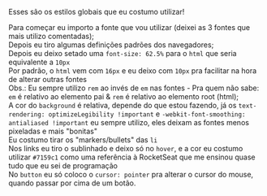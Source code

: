Esses são os estilos globais que eu costumo utilizar!

Para começar eu importo a fonte que vou utilizar (deixei as 3 fontes que mais utilizo comentadas); <br>
Depois eu tiro algumas definições padrões dos navegadores; <br>
Depois eu deixo setado uma ```font-size: 62.5%``` para o ```html``` que seria equivalente a ```10px``` <br>
Por padrão, o ```html``` vem com ```16px``` e eu deixo com ```10px``` pra facilitar na hora de alterar outras fontes <br>
Obs.: Eu sempre utilizo ```rem``` ao invés de ```em``` nas fontes - Pra quem não sabe: ```em``` é relativo ao elemento pai & ```rem``` é relativo ao elemento root (html); <br>
A cor do ```background``` é relativa, depende do que estou fazendo, já os ```text-rendering: optimizeLegibility !important``` e ```-webkit-font-smoothing: antialiased !important``` eu sempre utilizo, eles deixam as fontes menos pixeladas e mais "bonitas" <br>
Eu costumo tirar os "markers/bullets" das ```li``` <br>
Nos links eu tiro o sublinhado e deixo só no ```hover```, e a cor eu costumo utilizar ```#7159c1``` como uma referência à RocketSeat que me ensinou quase tudo que eu sei de programação <br>
No ```button``` eu só coloco o ```cursor: pointer``` pra alterar o cursor do mouse, quando passar por cima de um botão.
